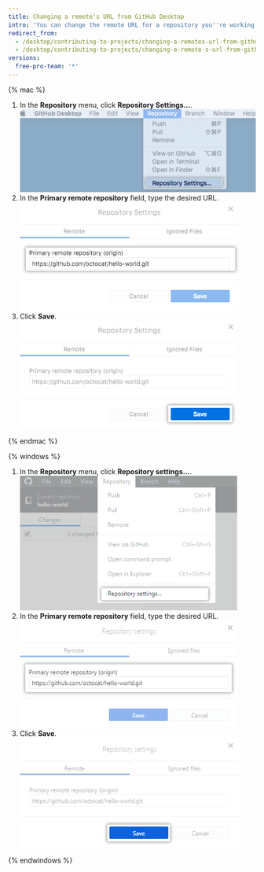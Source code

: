 ```yaml
---
title: Changing a remote's URL from GitHub Desktop
intro: 'You can change the remote URL for a repository you''re working with in {{ site.data.variables.product.prodname_desktop }}. You might do this if the repository has been renamed, or the username or organization that owns the repository has changed.'
redirect_from:
  - /desktop/contributing-to-projects/changing-a-remotes-url-from-github-desktop
  - /desktop/contributing-to-projects/changing-a-remote-s-url-from-github-desktop
versions:
  free-pro-team: '*'
---
```


{% mac %}

1. In the **Repository** menu, click **Repository Settings...**. ![Repository Settings menu option](/assets/images/help/desktop/repository-settings-mac.png)
2. In the **Primary remote repository** field, type the desired URL. ![Primary remote repository field](/assets/images/help/desktop/repository-settings-remote-mac.png)
3. Click **Save**. ![The Save button](/assets/images/help/desktop/repository-settings-save-mac.png)

{% endmac %}

{% windows %}

1. In the **Repository** menu, click **Repository settings...**. ![Repository settings menu option](/assets/images/help/desktop/repository-settings-win.png)
2. In the **Primary remote repository** field, type the desired URL. ![Primary remote repository field](/assets/images/help/desktop/repository-settings-remote-win.png)
3. Click **Save**. ![The Save button](/assets/images/help/desktop/repository-settings-save-win.png)

{% endwindows %}
